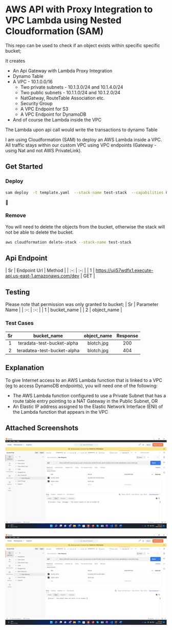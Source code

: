 # AWS API with Proxy Integration to VPC Lambda using Nested Cloudformation (SAM)

This repo can be used to check if an object exists within specific specific bucket;

It creates
* An Api Gateway with Lambda Proxy Integration
* Dynamo Table 
* A VPC - 10.1.0.0/16
    * Two private subnets - 10.1.3.0/24 and 10.1.4.0/24 
    * Two public subnets - 10.1.1.0/24 and 10.1.2.0/24 
    * NatGatway, RouteTable Association etc.
    * Security Group 
    * A VPC Endpoint for S3
    * A VPC Endpoint for DynamoDB
* And of course the Lambda inside the VPC


The Lambda upon api call would write the transactions to dynamo Table

I am using Cloudformation (SAM) to deploy an AWS Lambda inside a VPC. All traffic stays within our custom VPC using VPC endpoints (Gateway - using Nat and not AWS PrivateLink). 

## Get Started

### Deploy

```sh
sam deploy  -t template.yaml  --stack-name test-stack  --capabilities CAPABILITY_IAM CAPABILITY_AUTO_EXPAND --region us-east-1
```
:tada:

### Remove

You will need to delete the objects from the bucket, otherwise the stack will not be able to delete the bucket.

```sh
aws cloudformation delete-stack --stack-name test-stack 
```

## Api Endpoint
| Sr | Endpoint Url | Method |
| :-: | :-: | 
| 1 | https://uji57wdfx1.execute-api.us-east-1.amazonaws.com/dev | GET |

## Testing
 Please note that permission was only granted to bucket;
| Sr | Parameter Name | 
| :-: | :-: | 
| 1 | bucket_name  | 
| 2 | object_name  | 


### Test Cases

| Sr | bucket_name | object_name | Response
| :-: | :-: | :-: | :-: |
| 1 | teradata-test-bucket-alpha | blotch.jpg | 200 
| 2 | teradatea-test-bucket-alpha | blotch.jpg | 404 

## Explanation

To give Internet access to an AWS Lambda function that is linked to a VPC (eg to access DynamoDB endpoints), you will need one of the following:

   * The AWS Lambda function configured to use a Private Subnet that has a route table entry pointing to a NAT Gateway in the Public Subnet, OR
   * An Elastic IP address assigned to the Elastic Network Interface (ENI) of the Lambda function that appears in the VPC
 
## Attached Screenshots
![Object Found Case](screenshots/Screenshot1.png?raw=true "Object Found Case")

![Object Not Found Case](screenshots/Screenshot2.png?raw=true "Object Not Found Case")